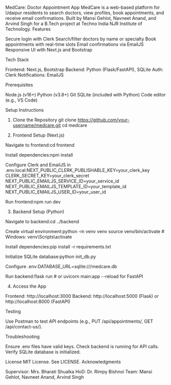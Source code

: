 MedCare: Doctor Appointment App
MedCare is a web-based platform for Udaipur residents to search doctors, view profiles, book appointments, and receive email confirmations. Built by Mansi Gehlot, Navneet Anand, and Arvind Singh for a B.Tech project at Techno India NJR Institute of Technology.
Features

Secure login with Clerk
Search/filter doctors by name or specialty
Book appointments with real-time slots
Email confirmations via EmailJS
Responsive UI with Next.js and Bootstrap

Tech Stack

Frontend: Next.js, Bootstrap
Backend: Python (Flask/FastAPI), SQLite
Auth: Clerk
Notifications: EmailJS

Prerequisites

Node.js (v16+)
Python (v3.8+)
Git
SQLite (included with Python)
Code editor (e.g., VS Code)

Setup Instructions
1. Clone the Repository
git clone https://github.com/your-username/medcare.git
cd medcare

2. Frontend Setup (Next.js)

Navigate to frontend:cd frontend


Install dependencies:npm install


Configure Clerk and EmailJS in .env.local:NEXT_PUBLIC_CLERK_PUBLISHABLE_KEY=your_clerk_key
CLERK_SECRET_KEY=your_clerk_secret
NEXT_PUBLIC_EMAILJS_SERVICE_ID=your_service_id
NEXT_PUBLIC_EMAILJS_TEMPLATE_ID=your_template_id
NEXT_PUBLIC_EMAILJS_USER_ID=your_user_id


Run frontend:npm run dev



3. Backend Setup (Python)

Navigate to backend:cd ../backend


Create virtual environment:python -m venv venv
source venv/bin/activate  # Windows: venv\Scripts\activate


Install dependencies:pip install -r requirements.txt


Initialize SQLite database:python init_db.py


Configure .env:DATABASE_URL=sqlite:///medcare.db


Run backend:flask run  # or uvicorn main:app --reload for FastAPI



4. Access the App

Frontend: http://localhost:3000
Backend: http://localhost:5000 (Flask) or http://localhost:8000 (FastAPI)

Testing

Use Postman to test API endpoints (e.g., PUT /api/appointments/<id>, GET /api/contact-us/).

Troubleshooting

Ensure .env files have valid keys.
Check backend is running for API calls.
Verify SQLite database is initialized.

License
MIT License. See LICENSE.
Acknowledgments

Supervisor: Mrs. Bharati Shualka
HoD: Dr. Rimpy Bishnoi
Team: Mansi Gehlot, Navneet Anand, Arvind Singh

